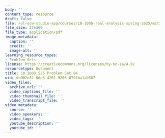 ```yaml
---
body: ''
content_type: resource
draft: false
file: /ol-ocw-studio-app/courses/18-100b-real-analysis-spring-2025/mit18_100b_s25_pset04.pdf
file_size: 276369
file_type: application/pdf
image_metadata:
  caption: ''
  credit: ''
  image-alt: ''
learning_resource_types:
- Problem Sets
license: https://creativecommons.org/licenses/by-nc-sa/4.0/
resourcetype: Document
title: 18.100B S25 Problem Set 04
uid: db902e32-6de6-4261-9205-879fba1ab667
video_files:
  archive_url: ''
  video_captions_file: ''
  video_thumbnail_file: ''
  video_transcript_file: ''
video_metadata:
  source: ''
  video_speakers: ''
  video_tags: ''
  youtube_description: ''
  youtube_id: ''
---
```

